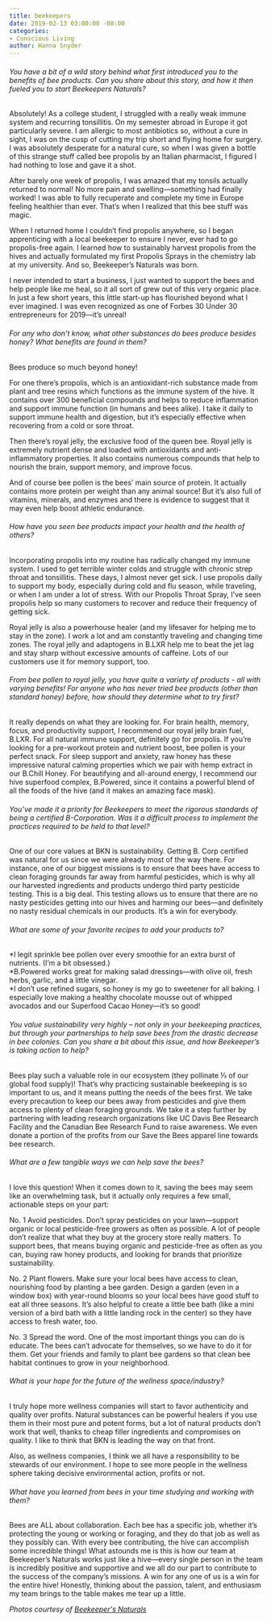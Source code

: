 ```yaml
---
title: beekeepers
date: 2019-02-13 03:00:00 -08:00
categories:
- Conscious Living
author: Hanna Snyder
---
```



###### You have a bit of a wild story behind what first introduced you to the benefits of bee products. Can you share about this story, and how it then fueled you to start Beekeepers Naturals?  

Absolutely! As a college student, I struggled with a really weak immune system and recurring tonsillitis. On my semester abroad in Europe it got particularly severe. I am allergic to most antibiotics so, without a cure in sight, I was on the cusp of cutting my trip short and flying home for surgery. I was absolutely desperate for a natural cure, so when I was given a bottle of this strange stuff called bee propolis by an Italian pharmacist, I figured I had nothing to lose and gave it a shot.      
  
After barely one week of propolis, I was amazed that my tonsils actually returned to normal! No more pain and swelling—something had finally worked! I was able to fully recuperate and complete my time in Europe feeling healthier than ever. That’s when I realized that this bee stuff was magic.             
 
When I returned home I couldn’t find propolis anywhere, so I began apprenticing with a local beekeeper to ensure I never, ever had to go propolis-free again. I learned how to sustainably harvest propolis from the hives and actually formulated my first Propolis Sprays in the chemistry lab at my university. And so, Beekeeper’s Naturals was born.  
 
I never intended to start a business, I just wanted to support the bees and help people like me heal, so it all sort of grew out of this very organic place. In just a few short years, this little start-up has flourished beyond what I ever imagined. I was even recognized as one of Forbes 30 Under 30 entrepreneurs for 2019—it’s unreal!      

###### For any who don’t know, what other substances do bees produce besides honey? What benefits are found in them?

Bees produce so much beyond honey! 

For one there’s propolis, which is an antioxidant-rich substance made from plant and tree resins which functions as the immune system of the hive. It contains over 300 beneficial compounds and helps to reduce inflammation and support immune function (in humans and bees alike). I take it daily to support immune health and digestion, but it’s especially effective when recovering from a cold or sore throat.   

Then there’s royal jelly, the exclusive food of the queen bee. Royal jelly is extremely nutrient dense and loaded with antioxidants and anti-inflammatory properties. It also contains numerous compounds that help to nourish the brain, support memory, and improve focus.  

And of course bee pollen is the bees’ main source of protein. It actually contains more protein per weight than any animal source! But it’s also full of vitamins, minerals, and enzymes and there is evidence to suggest that it may even help boost athletic endurance.     

###### How have you seen bee products impact your health and the health of others?

Incorporating propolis into my routine has radically changed my immune system. I used to get terrible winter colds and struggle with chronic strep throat and tonsillitis. These days, I almost never get sick. I use propolis daily to support my body, especially during cold and flu season, while traveling, or when I am under a lot of stress. With our Propolis Throat Spray, I’ve seen propolis help so many customers to recover and reduce their frequency of getting sick.    

Royal jelly is also a powerhouse healer (and my lifesaver for helping me to stay in the zone). I work a lot and am constantly traveling and changing time zones. The royal jelly and adaptogens in B.LXR help me to beat the jet lag and stay sharp without excessive amounts of caffeine. Lots of our customers use it for memory support, too.   

###### From bee pollen to royal jelly, you have quite a variety of products - all with varying benefits! For anyone who has never tried bee products (other than standard honey) before, how should they determine what to try first?

It really depends on what they are looking for. For brain health, memory, focus, and productivity support, I recommend our royal jelly brain fuel, B.LXR. For all natural immune support, definitely go for propolis. If you’re looking for a pre-workout protein and nutrient boost, bee pollen is your perfect snack. For sleep support and anxiety, raw honey has these impressive natural calming properties which we pair with hemp extract in our B.Chill Honey. For beautifying and all-around energy, I recommend our hive superfood complex, B.Powered, since it contains a powerful blend of all the foods of the hive (and it makes an amazing face mask).     

###### You’ve made it a priority for Beekeepers to meet the rigorous standards of being a certified B-Corporation. Was it a difficult process to implement the practices required to be held to that level?

One of our core values at BKN is sustainability. Getting B. Corp certified was natural for us since we were already most of the way there. For instance, one of our biggest missions is to ensure that bees have access to clean foraging grounds far away from harmful pesticides, which is why all our harvested ingredients and products undergo third party pesticide testing. This is a big deal. This testing allows us to ensure that there are no nasty pesticides getting into our hives and harming our bees—and definitely no nasty residual chemicals in our products. It’s a win for everybody.        

###### What are some of your favorite recipes to add your products to?

*I legit sprinkle bee pollen over every smoothie for an extra burst of nutrients. (I’m a bit obsessed.)   
*B.Powered works great for making salad dressings—with olive oil, fresh herbs, garlic, and a little vinegar.    
*I don’t use refined sugars, so honey is my go to sweetener for all baking. I especially love making a healthy chocolate mousse out of whipped avocados and our Superfood Cacao Honey—it’s so good!      

###### You value sustainability very highly – not only in your beekeeping practices, but through your partnerships to help save bees from the drastic decrease in bee colonies. Can you share a bit about this issue, and how Beekeeper’s is taking action to help?

Bees play such a valuable role in our ecosystem (they pollinate ⅓ of our global food supply)! That’s why practicing sustainable beekeeping is so important to us, and it means putting the needs of the bees first. We take every precaution to keep our bees away from pesticides and give them access to plenty of clean foraging grounds. We take it a step further by partnering with leading research organizations like UC Davis Bee Research Facility and the Canadian Bee Research Fund to raise awareness. We even donate a portion of the profits from our Save the Bees apparel line towards bee research.          

###### What are a few tangible ways we can help save the bees?

I love this question! When it comes down to it, saving the bees may seem like an overwhelming task, but it actually only requires a few small, actionable steps on your part:   

No. 1 Avoid pesticides. Don’t spray pesticides on your lawn—support organic or local pesticide-free growers as often as possible. A lot of people don’t realize that what they buy at the grocery store really matters. To support bees, that means buying organic and pesticide-free as often as you can, buying raw honey products, and looking for brands that prioritize sustainability. 

No. 2 Plant flowers. Make sure your local bees have access to clean, nourishing food by planting a bee garden. Design a garden (even in a window box) with year-round blooms so your local bees have good stuff to eat all three seasons. It’s also helpful to create a little bee bath (like a mini version of a bird bath with a little landing rock in the center) so they have access to fresh water, too.       

No. 3 Spread the word. One of the most important things you can do is educate. The bees can’t advocate for themselves, so we have to do it for them. Get your friends and family to plant bee gardens so that clean bee habitat continues to grow in your neighborhood.      

###### What is your hope for the future of the wellness space/industry?

I truly hope more wellness companies will start to favor authenticity and quality over profits. Natural substances can be powerful healers if you use them in their most pure and potent forms, but a lot of natural products don’t work that well, thanks to cheap filler ingredients and compromises on quality. I like to think that BKN is leading the way on that front. 

Also, as wellness companies, I think we all have a responsibility to be stewards of our environment. I hope to see more people in the wellness sphere taking decisive environmental action, profits or not.        

###### What have you learned from bees in your time studying and working with them?

Bees are ALL about collaboration. Each bee has a specific job, whether it’s protecting the young or working or foraging, and they do that job as well as they possibly can. With every bee contributing, the hive can accomplish some incredible things! What astounds me is this is how our team at Beekeeper’s Naturals works just like a hive—every single person in the team is incredibly positive and supportive and we all do our part to contribute to the success of the company’s missions. A win for any one of us is a win for the entire hive! Honestly, thinking about the passion, talent, and enthusiasm my team brings to the table makes me tear up a little. 

_Photos courtesy of [Beekeeper's Naturals](https://beekeepersnaturals.com/)_